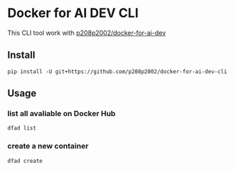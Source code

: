 # Docker for AI DEV CLI
This CLI tool work with [p208p2002/docker-for-ai-dev](https://github.com/p208p2002/docker-for-ai-dev)

## Install
```
pip install -U git+https://github.com/p208p2002/docker-for-ai-dev-cli
```

## Usage
### list all avaliable on Docker Hub
```
dfad list
```
### create a new container
```
dfad create
```